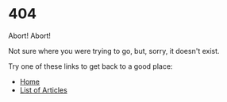 # 404

Abort! Abort!

Not sure where you were trying to go, but, sorry, it doesn't exist.

Try one of these links to get back to a good place:

- [Home](/)
- [List of Articles](/blog)
